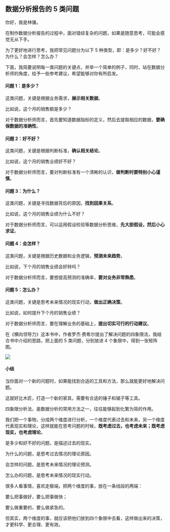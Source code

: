 ## 数据分析报告的 5 类问题

你好，我是林骥。

在制作数据分析报告的过程中，面对错综复杂的问题，如果是随意思考，可能会感觉无从下手。

为了更好地进行思考，我把常见问题分为以下 5 种类型，即：是多少？好不好？为什么？会怎样？怎么办？

下面，我简要说明每一类问题的关键点，并举一个简单的例子，同时，站在数据分析师的角度，给予一些参考建议，希望能够对你有所启发。

#### 问题 1：是多少？

这类问题，关键是根据业务需求，**展示相关数据**。

比如说，这个月的销售额是多少？

对于数据分析师而言，首先要知道数据指标的定义，然后去提取相应的数据，**要确保数据的准确性**。

#### 问题 2：好不好？

这类问题，关键是根据判断标准，**确认相关结论**。

比如说，这个月的销售业绩好不好？

对于数据分析师而言，要对判断标准有一个清晰的认识，**做判断时要特别小心谨慎**。

#### 问题 3：为什么？

这类问题，关键是寻找数据背后的原因，**找到因果关系**。

比如说，这个月的销售业绩为什么不好？

对于数据分析师而言，可以运用假设检验等数据分析思维，**先大胆假设，然后小心求证**。

#### 问题 4：会怎样？

这类问题，关键是根据历史数据和业务逻辑，**预测未来趋势**。

比如说，下个月的销售业绩会好转吗？

对于数据分析师而言，要想提高预测的准确率，**要对业务非常熟悉**。

#### 问题 5：怎么办？

这类问题，关键是思考未来情况的现实行动，**做出正确决策**。

比如说，如何提升下个月的销售业绩？

对于数据分析师而言，要在理解业务的基础上，**提出切实可行的行动建议**。

在《横向领导力》这本书中，作者罗杰·费希尔提出了解决问题的四象限法，我结合书中介绍的思路，把上面的 5 类问题，分别放进 4 个象限中，得到一张矩阵图。

![ ](https://tva1.sinaimg.cn/large/007S8ZIlgy1gigxr146f7j30pk0qwgq0.jpg)



#### 小结

当你面对一个新的问题时，如果能找到合适的工具和方法，那么就能更好地解决问题。

这就好比木匠，打造一个新的家具，需要有合适的锤子和锯子等工具。

四象限分析法，是数据分析的常用方法之一，往往能够起到化繁为简的作用。

我们把一个事物，分成两个维度进行分析，一个维度代表过去和未来，另一个维度代表现实和理论，这样就能在思考问题的时候，**既考虑过去，也考虑未来；既考虑现实，也考虑理论**。

是多少和好不好的问题，是描述过去的现实。

为什么的问题，是思考过去情况的理论原因。

会怎样的问题，是思考未来情况的理论预测。

怎么办的问题，是思考未来情况的现实行动。

很多人看事情，喜欢走极端，把两个维度的事，放在一条线段的两端：

要么把事做好，要么把事做快；

要么做重要的，要么做紧急的。

但其实，两个维度的事，就应该把他们放到四个象限中去看，这样做出来的决策，才更科学、更合理、更有效。

